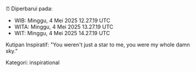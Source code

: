 ⏰ Diperbarui pada:
- WIB: Minggu, 4 Mei 2025 12.27.19 UTC
- WITA: Minggu, 4 Mei 2025 13.27.19 UTC
- WIT: Minggu, 4 Mei 2025 14.27.19 UTC

Kutipan Inspiratif:
"You weren't just a star to me, you were my whole damn sky."


Kategori: inspirational

